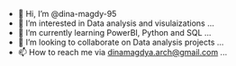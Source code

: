 - 👋 Hi, I’m @dina-magdy-95
- 👀 I’m interested in Data analysis and visulaizations ...
- 🌱 I’m currently learning PowerBI, Python and SQL ...
- 💞️ I’m looking to collaborate on Data analysis projects ...
- 📫 How to reach me via dinamagdya.arch@gmail.com ...

<!---
dina-magdy-95/dina-magdy-95 is a ✨ special ✨ repository because its `README.md` (this file) appears on your GitHub profile.
You can click the Preview link to take a look at your changes.
--->
